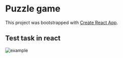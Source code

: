 # Puzzle game

This project was bootstrapped with [Create React App](https://github.com/facebook/create-react-app).

## Test task in react


![example](https://user-images.githubusercontent.com/6489389/159557221-23b5c71a-f40d-472b-9dc8-65b3f1f59cca.gif)
